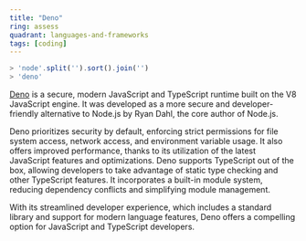 ```yaml
---
title: "Deno"
ring: assess
quadrant: languages-and-frameworks
tags: [coding]
---
```


```ts
> 'node'.split('').sort().join('')
> 'deno'
```

[Deno](https://deno.com/runtime) is a secure, modern JavaScript and TypeScript runtime built on the V8 JavaScript engine. It was developed as a more secure and developer-friendly alternative to Node.js by Ryan Dahl, the core author of Node.js.

Deno prioritizes security by default, enforcing strict permissions for file system access, network access, and environment variable usage. It also offers improved performance, thanks to its utilization of the latest JavaScript features and optimizations. Deno supports TypeScript out of the box, allowing developers to take advantage of static type checking and other TypeScript features. It incorporates a built-in module system, reducing dependency conflicts and simplifying module management.

With its streamlined developer experience, which includes a standard library and support for modern language features, Deno offers a compelling option for JavaScript and TypeScript developers.
